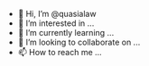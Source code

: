 - 👋 Hi, I’m @quasialaw
- 👀 I’m interested in ...
- 🌱 I’m currently learning ...
- 💞️ I’m looking to collaborate on ...
- 📫 How to reach me ...

<!---
quasialaw/quasialaw is a ✨ special ✨ repository because its `README.md` (this file) appears on your GitHub profile.
You can click the Preview link to take a look at your changes.
--->
